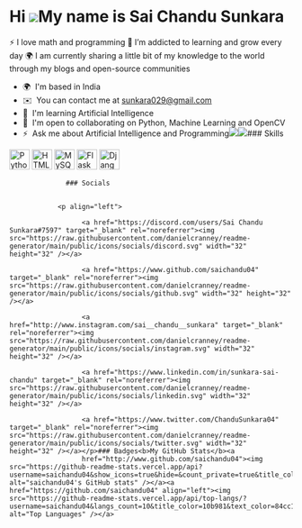 Hi ![](https://user-images.githubusercontent.com/18350557/176309783-0785949b-9127-417c-8b55-ab5a4333674e.gif)My name is Sai Chandu Sunkara
==========================================================================================================================================

⚡ I love math and programming 🌱 I’m addicted to learning and grow every day 🌍 I am currently sharing a little bit of my knowledge to the world through my blogs and open-source communities

*   🌍  I'm based in India
*   ✉️  You can contact me at [sunkara029@gmail.com](mailto:sunkara029@gmail.com)
*   🧠  I'm learning Artificial Intelligence
*   🤝  I'm open to collaborating on Python, Machine Learning and OpenCV
*   ⚡  Ask me about Artificial Intelligence and Programming<a href="https://www.github.com/saichandu04" target="_blank" rel="noreferrer"><img
                  src="https://img.shields.io/github/followers/saichandu04?logo=github&style=for-the-badge&color=14b8a6&labelColor=312e81" /></a><a href="https://www.twitter.com/ChanduSunkara04" target="_blank" rel="noreferrer"><img
                  src="https://img.shields.io/twitter/follow/ChanduSunkara04?logo=twitter&style=for-the-badge&color=14b8a6&labelColor=312e81"
                /></a>### Skills 
<p align="left">
<a href="https://www.python.org/" target="_blank" rel="noreferrer"><img src="https://raw.githubusercontent.com/danielcranney/readme-generator/main/public/icons/skills/python-colored.svg" width="36" height="36" alt="Python" /></a>
<a href="https://developer.mozilla.org/en-US/docs/Glossary/HTML5" target="_blank" rel="noreferrer"><img src="https://raw.githubusercontent.com/danielcranney/readme-generator/main/public/icons/skills/html5-colored.svg" width="36" height="36" alt="HTML5" /></a>
<a href="https://www.mysql.com/" target="_blank" rel="noreferrer"><img src="https://raw.githubusercontent.com/danielcranney/readme-generator/main/public/icons/skills/mysql-colored.svg" width="36" height="36" alt="MySQL" /></a>
<a href="https://flask.palletsprojects.com/en/2.0.x/" target="_blank" rel="noreferrer"><img src="https://raw.githubusercontent.com/danielcranney/readme-generator/main/public/icons/skills/flask-colored.svg" width="36" height="36" alt="Flask" /></a>
<a href="https://www.djangoproject.com/" target="_blank" rel="noreferrer"><img src="https://raw.githubusercontent.com/danielcranney/readme-generator/main/public/icons/skills/django-colored.svg" width="36" height="36" alt="Django" /></a>
</p>
                    
                  ### Socials
                  
                  
                <p align="left">
                          
                      <a href="https://discord.com/users/Sai Chandu Sunkara#7597" target="_blank" rel="noreferrer"><img src="https://raw.githubusercontent.com/danielcranney/readme-generator/main/public/icons/socials/discord.svg" width="32" height="32" /></a>
                          
                      <a href="https://www.github.com/saichandu04" target="_blank" rel="noreferrer"><img src="https://raw.githubusercontent.com/danielcranney/readme-generator/main/public/icons/socials/github.svg" width="32" height="32" /></a>
                          
                      <a href="http://www.instagram.com/sai__chandu__sunkara" target="_blank" rel="noreferrer"><img src="https://raw.githubusercontent.com/danielcranney/readme-generator/main/public/icons/socials/instagram.svg" width="32" height="32" /></a>
                          
                      <a href="https://www.linkedin.com/in/sunkara-sai-chandu" target="_blank" rel="noreferrer"><img src="https://raw.githubusercontent.com/danielcranney/readme-generator/main/public/icons/socials/linkedin.svg" width="32" height="32" /></a>
                          
                      <a href="https://www.twitter.com/ChanduSunkara04" target="_blank" rel="noreferrer"><img src="https://raw.githubusercontent.com/danielcranney/readme-generator/main/public/icons/socials/twitter.svg" width="32" height="32" /></a></p>### Badges<b>My GitHub Stats</b><a
                      href="http://www.github.com/saichandu04"><img src="https://github-readme-stats.vercel.app/api?username=saichandu04&show_icons=true&hide=&count_private=true&title_color=10b981&text_color=84cc16&icon_color=14b8a6&bg_color=312e81&hide_border=true&show_icons=true" alt="saichandu04's GitHub stats" /></a><a href="https://github.com/saichandu04" align="left"><img src="https://github-readme-stats.vercel.app/api/top-langs/?username=saichandu04&langs_count=10&title_color=10b981&text_color=84cc16&icon_color=14b8a6&bg_color=312e81&hide_border=true&locale=en&custom_title=Top%20%Languages" alt="Top Languages" /></a>
